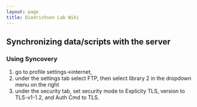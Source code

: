```yaml
---
layout: page 
title: Diedrichsen Lab Wiki
---
```


## Synchronizing data/scripts with the server

### Using Syncovery

1. go to profile settings->internet, 
2. under the settings tab select FTP, then select library 2 in the dropdown menu on the right
3. under the security tab, set security mode to Explicity TLS, version to TLS-v1-1.2, and Auth Cmd to TLS.